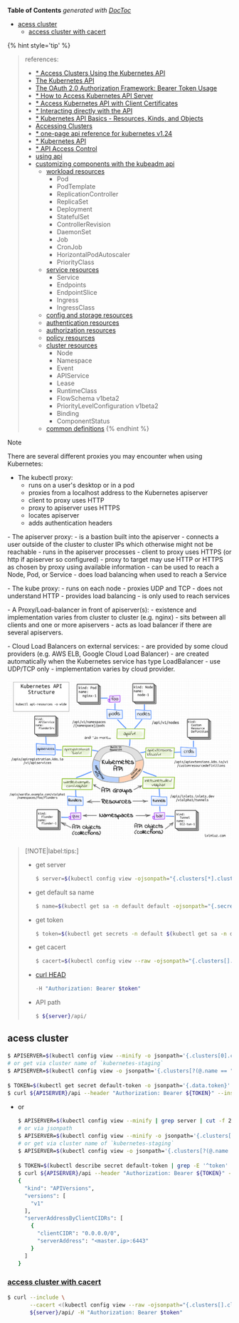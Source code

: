 <!-- START doctoc generated TOC please keep comment here to allow auto update -->
<!-- DON'T EDIT THIS SECTION, INSTEAD RE-RUN doctoc TO UPDATE -->
**Table of Contents**  *generated with [DocToc](https://github.com/thlorenz/doctoc)*

- [acess cluster](#acess-cluster)
  - [access cluster with cacert](#access-cluster-with-cacert)

<!-- END doctoc generated TOC please keep comment here to allow auto update -->


{% hint style='tip' %}
> references:
> - [* Access Clusters Using the Kubernetes API](https://kubernetes.io/docs/tasks/administer-cluster/access-cluster-api/)
> - [The Kubernetes API](https://kubernetes.io/docs/concepts/overview/kubernetes-api/)
> - [The OAuth 2.0 Authorization Framework: Bearer Token Usage](https://datatracker.ietf.org/doc/html/rfc6750)
> - [* How to Access Kubernetes API Server](https://blog.codefarm.me/2021/12/18/access-kubernetes/)
> - [* Access Kubernetes API with Client Certificates](https://blog.codefarm.me/2019/02/01/access-kubernetes-api-with-client-certificates/)
> - [* Interacting directly with the API](https://kubebyexample.com/learning-paths/operator-framework/kubernetes-api-fundamentals/interacting-directly-api)
> - [* Kubernetes API Basics - Resources, Kinds, and Objects](https://iximiuz.com/en/posts/kubernetes-api-structure-and-terminology/)
> - [Accessing Clusters](https://kubernetes.io/docs/tasks/access-application-cluster/access-cluster/)
> - [* one-page api reference for kubernetes v1.24](https://kubernetes.io/docs/reference/generated/kubernetes-api/v1.24/)
> - [* Kubernetes API](https://kubernetes.io/docs/reference/kubernetes-api/)
> - [* API Access Control](https://kubernetes.io/docs/reference/access-authn-authz/)
> - [using api](https://kubernetes.io/docs/reference/using-api/)
> - [customizing components with the kubeadm api](https://kubernetes.io/docs/setup/production-environment/tools/kubeadm/control-plane-flags/)
>   - [workload resources](https://kubernetes.io/docs/reference/kubernetes-api/workload-resources/)
>     - Pod
>     - PodTemplate
>     - ReplicationController
>     - ReplicaSet
>     - Deployment
>     - StatefulSet
>     - ControllerRevision
>     - DaemonSet
>     - Job
>     - CronJob
>     - HorizontalPodAutoscaler
>     - PriorityClass
>   - [service resources](https://kubernetes.io/docs/reference/kubernetes-api/service-resources/)
>     - Service
>     - Endpoints
>     - EndpointSlice
>     - Ingress
>     - IngressClass
>   - [config and storage resources](https://kubernetes.io/docs/reference/kubernetes-api/config-and-storage-resources/)
>   - [authentication resources](https://kubernetes.io/docs/reference/kubernetes-api/authentication-resources/)
>   - [authorization resources](https://kubernetes.io/docs/reference/kubernetes-api/authorization-resources/)
>   - [policy resources](https://kubernetes.io/docs/reference/kubernetes-api/policy-resources/)
>   - [cluster resources](https://kubernetes.io/docs/reference/kubernetes-api/cluster-resources/)
>     - Node
>     - Namespace
>     - Event
>     - APIService
>     - Lease
>     - RuntimeClass
>     - FlowSchema v1beta2
>     - PriorityLevelConfiguration v1beta2
>     - Binding
>     - ComponentStatus
>   - [common definitions](https://kubernetes.io/docs/reference/kubernetes-api/common-definitions/)
{% endhint %}


> [!NOTE]
> There are several different proxies you may encounter when using Kubernetes: <p>
> - The kubectl proxy:
>   - runs on a user's desktop or in a pod
>   - proxies from a localhost address to the Kubernetes apiserver
>   - client to proxy uses HTTP
>   - proxy to apiserver uses HTTPS
>   - locates apiserver
>   - adds authentication headers
> <p>
> - The apiserver proxy:
>   - is a bastion built into the apiserver
>   - connects a user outside of the cluster to cluster IPs which otherwise might not be reachable
>   - runs in the apiserver processes
>   - client to proxy uses HTTPS (or http if apiserver so configured)
>   - proxy to target may use HTTP or HTTPS as chosen by proxy using available information
>   - can be used to reach a Node, Pod, or Service
>   - does load balancing when used to reach a Service
> <p>
> - The kube proxy:
>   - runs on each node
>   - proxies UDP and TCP
>   - does not understand HTTP
>   - provides load balancing
>   - is only used to reach services
> <p>
> - A Proxy/Load-balancer in front of apiserver(s):
>   - existence and implementation varies from cluster to cluster (e.g. nginx)
>   - sits between all clients and one or more apiservers
>   - acts as load balancer if there are several apiservers.
> <p>
> - Cloud Load Balancers on external services:
>   - are provided by some cloud providers (e.g. AWS ELB, Google Cloud Load Balancer)
>   - are created automatically when the Kubernetes service has type LoadBalancer
>   - use UDP/TCP only
>   - implementation varies by cloud provider.


![kubernetes API structure](../../screenshot/k8s/kube-api-structure-3000-opt.png)

> [!NOTE|label:tips:]
> - get server
>   ```bash
>   $ server=$(kubectl config view -ojsonpath="{.clusters[*].cluster.server}")
>   ```
> - get default sa name
>   ```bash
>   $ name=$(kubectl get sa -n default default -ojsonpath="{.secrets[].name}")
>   ```
>
> - get token
>   ```bash
>   $ token=$(kubectl get secrets -n default $(kubectl get sa -n default default -ojsonpath="{.secrets[].name}") -o jsonpath="{.data.token}" | base64 -d)
>   ```
> - get cacert
>   ```bash
>   $ cacert=$(kubectl config view --raw -ojsonpath="{.clusters[].cluster.certificate-authority-data}" | base64 -d)
>   ```
> - [curl HEAD](https://datatracker.ietf.org/doc/html/rfc6750)
>   ```bash
>   -H "Authorization: Bearer $token"
>   ```
>
> - API path
>   ```bash
>   $ ${server}/api/
>   ```

## acess cluster
```bash
$ APISERVER=$(kubectl config view --minify -o jsonpath='{.clusters[0].cluster.server}')
# or get via cluster name of `kubernetes-staging`
$ APISERVER=$(kubectl config view -o jsonpath='{.clusters[?(@.name == "kubernetes-staging")].cluster.server}')

$ TOKEN=$(kubectl get secret default-token -o jsonpath='{.data.token}' | base64 --decode)
$ curl ${APISERVER}/api --header "Authorization: Bearer ${TOKEN}" --insecure
```

- or
  ```bash
  $ APISERVER=$(kubectl config view --minify | grep server | cut -f 2- -d ":" | tr -d " ")
  # or via jsonpath
  $ APISERVER=$(kubectl config view --minify -o jsonpath='{.clusters[0].cluster.server}')
  # or get via cluster name of `kubernetes-staging`
  $ APISERVER=$(kubectl config view -o jsonpath='{.clusters[?(@.name == "kubernetes-staging")].cluster.server}')

  $ TOKEN=$(kubectl describe secret default-token | grep -E '^token' | cut -f2 -d':' | tr -d " ")
  $ curl ${APISERVER}/api --header "Authorization: Bearer ${TOKEN}" --insecure
  {
    "kind": "APIVersions",
    "versions": [
      "v1"
    ],
    "serverAddressByClientCIDRs": [
      {
        "clientCIDR": "0.0.0.0/0",
        "serverAddress": "<master.ip>:6443"
      }
    ]
  }
  ```

### [access cluster with cacert](https://blog.codefarm.me/2021/12/18/access-kubernetes/)
```bash
$ curl --include \
       --cacert <(kubectl config view --raw -ojsonpath="{.clusters[].cluster.certificate-authority-data}" | base64 -d) \
       ${server}/api/ -H "Authorization: Bearer $token"
```

